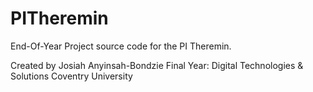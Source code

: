 # PITheremin #
End-Of-Year Project source code for the PI Theremin.


Created by Josiah Anyinsah-Bondzie
Final Year: Digital Technologies & Solutions 
Coventry University



